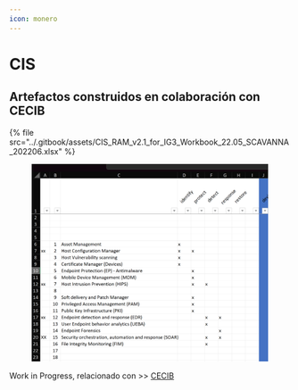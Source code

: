 ```yaml
---
icon: monero
---
```


# CIS



















## Artefactos construidos en colaboración con CECIB



{% file src="../.gitbook/assets/CIS_RAM_v2.1_for_IG3_Workbook_22.05_SCAVANNA_202206.xlsx" %}

<figure><img src="../.gitbook/assets/image (3).png" alt=""><figcaption></figcaption></figure>

Work in Progress, relacionado con >> [CECIB](../bibliografia-y-referencias/cecib.md)

